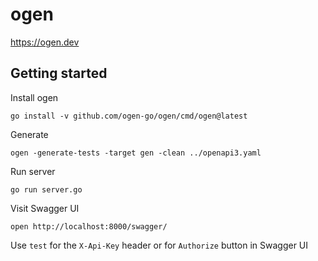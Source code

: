 # ogen

https://ogen.dev

## Getting started

Install ogen
```shell
go install -v github.com/ogen-go/ogen/cmd/ogen@latest
```

Generate
```shell
ogen -generate-tests -target gen -clean ../openapi3.yaml
```

Run server
```shell
go run server.go
```

Visit Swagger UI
```shell
open http://localhost:8000/swagger/
```

Use `test` for the `X-Api-Key` header or for `Authorize` button in Swagger UI
